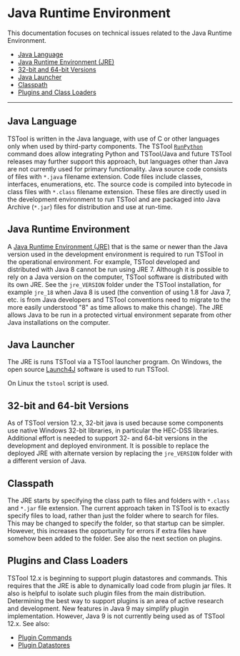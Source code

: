 # Java Runtime Environment #

This documentation focuses on technical issues related to the Java Runtime Environment.

* [Java Language](#java-language)
* [Java Runtime Environment (JRE)](#java-runtime-environment_1)
* [32-bit and 64-bit Versions](#32-bit-and-64-bit-versions)
* [Java Launcher](#java-launcher)
* [Classpath](#classpath)
* [Plugins and Class Loaders](#plugins-and-class-loaders)

--------------

## Java Language ##

TSTool is written in the Java language, with use of C or other languages only when used by third-party components.
The TSTool [`RunPython`](http://learn.openwaterfoundation.org/cdss-app-tstool-doc-user/command-ref/RunPython/RunPython/)
command does allow integrating Python and TSTool/Java and future TSTool releases may further support this approach,
but languages other than Java are not currently used for primary functionality.
Java source code consists of files with `*.java` filename extension.
Code files include classes, interfaces, enumerations, etc.
The source code is compiled into bytecode in class files with `*.class` filename extension.
These files are directly used in the development environment to run TSTool and are
packaged into Java Archive (`*.jar`) files for distribution and use at run-time.

## Java Runtime Environment ##

A [Java Runtime Environment (JRE)](../../resources#java) that is the same or newer than the Java version used in the development environment
is required to run TSTool in the operational environment.
For example, TSTool developed and distributed with Java 8 cannot be run using JRE 7.
Although it is possible to rely on a Java version on the computer, TSTool software
is distributed with its own JRE.  See the `jre_VERSION` folder under the TSTool installation,
for example `jre_18` when Java 8 is used (the convention of using 1.8 for Java 7, etc. is from Java developers
and TSTool conventions need to migrate to the more easily understood "8" as time allows to make this change).
The JRE allows Java to be run in a protected virtual environment separate from other Java installations on the computer.

## Java Launcher ##

The JRE is runs TSTool via a TSTool launcher program.
On Windows, the open source [Launch4J](../../resources#launch4j)
software is used to run TSTool.

On Linux the `tstool` script is used.

## 32-bit and 64-bit Versions ##

As of TSTool version 12.x, 32-bit java is used because some components use native Windows 32-bit libraries,
in particular the HEC-DSS libraries.
Additional effort is needed to support 32- and 64-bit versions in the development and deployed environment.
It is possible to replace the deployed JRE with alternate version by replacing
the `jre_VERSION` folder with a different version of Java.

## Classpath ##

The JRE starts by specifying the class path to files and folders with `*.class` and `*.jar` file extension.
The current approach taken in TSTool is to exactly specify files to load, rather than just the
folder where to search for files.
This may be changed to specify the folder, so that startup can be simpler.
However, this increases the opportunity for errors if extra files have somehow been added to the folder.
See also the next section on plugins.

## Plugins and Class Loaders ##

TSTool 12.x is beginning to support plugin datastores and commands.
This requires that the JRE is able to dynamically load code from plugin jar files.
It also is helpful to isolate such plugin files from the main distribution.
Determining the best way to support plugins is an area of active research and development.
New features in Java 9 may simplify plugin implementation.
However, Java 9 is not currently being used as of TSTool 12.x.
See also:

* [Plugin Commands](../plugin-commands/plugin-commands)
* [Plugin Datastores](../plugin-datastores/plugin-datastores)
